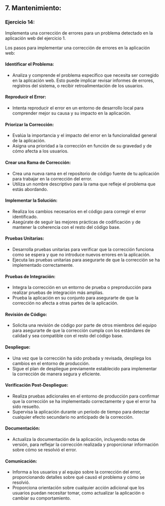 ## 7. Mantenimiento:


### Ejercicio 14: 
Implementa una corrección de errores para un problema detectado en la aplicación web del ejercicio 1.

Los pasos para implementar una corrección de errores en la aplicación web:

#### Identificar el Problema:
* Analiza y comprende el problema específico que necesita ser corregido en la aplicación web. Esto puede implicar revisar informes de errores, registros del sistema, o recibir retroalimentación de los usuarios.
#### Reproducir el Error:
* Intenta reproducir el error en un entorno de desarrollo local para comprender mejor su causa y su impacto en la aplicación.
#### Priorizar la Corrección:
* Evalúa la importancia y el impacto del error en la funcionalidad general de la aplicación.
* Asigna una prioridad a la corrección en función de su gravedad y de cómo afecta a los usuarios.
#### Crear una Rama de Corrección:
* Crea una nueva rama en el repositorio de código fuente de tu aplicación para trabajar en la corrección del error.
* Utiliza un nombre descriptivo para la rama que refleje el problema que estás abordando.
#### Implementar la Solución:
* Realiza los cambios necesarios en el código para corregir el error identificado.
* Asegúrate de seguir las mejores prácticas de codificación y de mantener la coherencia con el resto del código base.
#### Pruebas Unitarias:
* Desarrolla pruebas unitarias para verificar que la corrección funciona como se espera y que no introduce nuevos errores en la aplicación.
* Ejecuta las pruebas unitarias para asegurarte de que la corrección se ha implementado correctamente.
#### Pruebas de Integración:
* Integra la corrección en un entorno de prueba o preproducción para realizar pruebas de integración más amplias.
* Prueba la aplicación en su conjunto para asegurarte de que la corrección no afecta a otras partes de la aplicación.
#### Revisión de Código:
* Solicita una revisión de código por parte de otros miembros del equipo para asegurarte de que la corrección cumpla con los estándares de calidad y sea compatible con el resto del código base.
#### Despliegue:
* Una vez que la corrección ha sido probada y revisada, despliega los cambios en el entorno de producción.
* Sigue el plan de despliegue previamente establecido para implementar la corrección de manera segura y eficiente.
#### Verificación Post-Despliegue:
* Realiza pruebas adicionales en el entorno de producción para confirmar que la corrección se ha implementado correctamente y que el error ha sido resuelto.
* Supervisa la aplicación durante un período de tiempo para detectar cualquier efecto secundario no anticipado de la corrección.
#### Documentación:
* Actualiza la documentación de la aplicación, incluyendo notas de versión, para reflejar la corrección realizada y proporcionar información sobre cómo se resolvió el error.
#### Comunicación:
* Informa a los usuarios y al equipo sobre la corrección del error, proporcionando detalles sobre qué causó el problema y cómo se resolvió.
* Proporciona orientación sobre cualquier acción adicional que los usuarios puedan necesitar tomar, como actualizar la aplicación o cambiar su comportamiento.